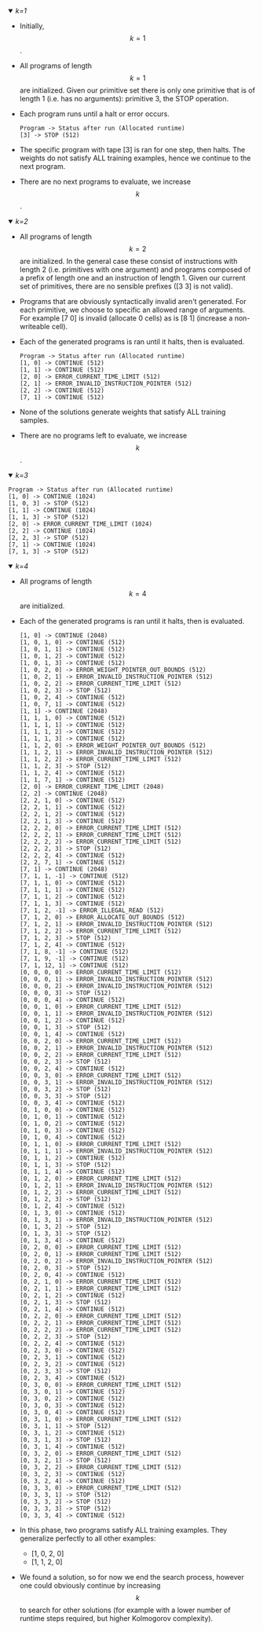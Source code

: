 
<details open="open"><summary><em>k=1</em></summary>
<p>

<ul>
<li markdown="1">

Initially, $$k = 1$$.

</li>
<li markdown="1">

All programs of length $$k = 1$$ are initialized. Given our primitive set there is only one primitive that is of length 1 (i.e. has no arguments): primitive 3, the STOP operation.

</li>
<li markdown="1">Each program runs until a halt or error occurs.

```
Program -> Status after run (Allocated runtime)
[3] -> STOP (512)
```
</li>
<li>The specific program with tape [3] is ran for one step, then halts. The weights do not satisfy ALL training examples, hence we continue to the next program.</li>
<li markdown="1">

There are no next programs to evaluate, we increase $$k$$.

</li>
</ul>

</p>
</details>

<details open="open"><summary><em>k=2</em></summary>
<p>

<ul>
<li markdown="1"> 

All programs of length $$k = 2$$ are initialized. In the general case these consist of instructions with length 2 (i.e. primitives with one argument) and programs composed of a prefix of length one and an instruction of length 1. Given our current set of primitives, there are no sensible prefixes ([3 3] is not valid).
 
</li>
<li>

Programs that are obviously syntactically invalid aren't generated. For each primitive, we choose to specific an allowed range of arguments. For example [7 0] is invalid (allocate 0 cells) as is [8 1] (increase a non-writeable cell).

</li>
<li markdown="1">

Each of the generated programs is ran until it halts, then is evaluated. 

```
Program -> Status after run (Allocated runtime)
[1, 0] -> CONTINUE (512)
[1, 1] -> CONTINUE (512)
[2, 0] -> ERROR_CURRENT_TIME_LIMIT (512)
[2, 1] -> ERROR_INVALID_INSTRUCTION_POINTER (512)
[2, 2] -> CONTINUE (512)
[7, 1] -> CONTINUE (512)
```

</li>
<li>None of the solutions generate weights that satisfy ALL training samples.</li>
<li markdown="1">

There are no programs left to evaluate, we increase $$k$$.

</li>
</ul>

</p>
</details>

<details open="open"><summary><em>k=3</em></summary>
<p>

<div markdown="1">

```
Program -> Status after run (Allocated runtime)
[1, 0] -> CONTINUE (1024)
[1, 0, 3] -> STOP (512)
[1, 1] -> CONTINUE (1024)
[1, 1, 3] -> STOP (512)
[2, 0] -> ERROR_CURRENT_TIME_LIMIT (1024)
[2, 2] -> CONTINUE (1024)
[2, 2, 3] -> STOP (512)
[7, 1] -> CONTINUE (1024)
[7, 1, 3] -> STOP (512)
```

</div>

</p>
</details>

<details open="open"><summary><em>k=4</em></summary>
<p>

<ul>
<li markdown="1">

All programs of length $$k = 4$$ are initialized.

</li> 
<li markdown="1">

Each of the generated programs is ran until it halts, then is evaluated. 

```
[1, 0] -> CONTINUE (2048)
[1, 0, 1, 0] -> CONTINUE (512)
[1, 0, 1, 1] -> CONTINUE (512)
[1, 0, 1, 2] -> CONTINUE (512)
[1, 0, 1, 3] -> CONTINUE (512)
[1, 0, 2, 0] -> ERROR_WEIGHT_POINTER_OUT_BOUNDS (512)
[1, 0, 2, 1] -> ERROR_INVALID_INSTRUCTION_POINTER (512)
[1, 0, 2, 2] -> ERROR_CURRENT_TIME_LIMIT (512)
[1, 0, 2, 3] -> STOP (512)
[1, 0, 2, 4] -> CONTINUE (512)
[1, 0, 7, 1] -> CONTINUE (512)
[1, 1] -> CONTINUE (2048)
[1, 1, 1, 0] -> CONTINUE (512)
[1, 1, 1, 1] -> CONTINUE (512)
[1, 1, 1, 2] -> CONTINUE (512)
[1, 1, 1, 3] -> CONTINUE (512)
[1, 1, 2, 0] -> ERROR_WEIGHT_POINTER_OUT_BOUNDS (512)
[1, 1, 2, 1] -> ERROR_INVALID_INSTRUCTION_POINTER (512)
[1, 1, 2, 2] -> ERROR_CURRENT_TIME_LIMIT (512)
[1, 1, 2, 3] -> STOP (512)
[1, 1, 2, 4] -> CONTINUE (512)
[1, 1, 7, 1] -> CONTINUE (512)
[2, 0] -> ERROR_CURRENT_TIME_LIMIT (2048)
[2, 2] -> CONTINUE (2048)
[2, 2, 1, 0] -> CONTINUE (512)
[2, 2, 1, 1] -> CONTINUE (512)
[2, 2, 1, 2] -> CONTINUE (512)
[2, 2, 1, 3] -> CONTINUE (512)
[2, 2, 2, 0] -> ERROR_CURRENT_TIME_LIMIT (512)
[2, 2, 2, 1] -> ERROR_CURRENT_TIME_LIMIT (512)
[2, 2, 2, 2] -> ERROR_CURRENT_TIME_LIMIT (512)
[2, 2, 2, 3] -> STOP (512)
[2, 2, 2, 4] -> CONTINUE (512)
[2, 2, 7, 1] -> CONTINUE (512)
[7, 1] -> CONTINUE (2048)
[7, 1, 1, -1] -> CONTINUE (512)
[7, 1, 1, 0] -> CONTINUE (512)
[7, 1, 1, 1] -> CONTINUE (512)
[7, 1, 1, 2] -> CONTINUE (512)
[7, 1, 1, 3] -> CONTINUE (512)
[7, 1, 2, -1] -> ERROR_ILLEGAL_READ (512)
[7, 1, 2, 0] -> ERROR_ALLOCATE_OUT_BOUNDS (512)
[7, 1, 2, 1] -> ERROR_INVALID_INSTRUCTION_POINTER (512)
[7, 1, 2, 2] -> ERROR_CURRENT_TIME_LIMIT (512)
[7, 1, 2, 3] -> STOP (512)
[7, 1, 2, 4] -> CONTINUE (512)
[7, 1, 8, -1] -> CONTINUE (512)
[7, 1, 9, -1] -> CONTINUE (512)
[7, 1, 12, 1] -> CONTINUE (512)
[0, 0, 0, 0] -> ERROR_CURRENT_TIME_LIMIT (512)
[0, 0, 0, 1] -> ERROR_INVALID_INSTRUCTION_POINTER (512)
[0, 0, 0, 2] -> ERROR_INVALID_INSTRUCTION_POINTER (512)
[0, 0, 0, 3] -> STOP (512)
[0, 0, 0, 4] -> CONTINUE (512)
[0, 0, 1, 0] -> ERROR_CURRENT_TIME_LIMIT (512)
[0, 0, 1, 1] -> ERROR_INVALID_INSTRUCTION_POINTER (512)
[0, 0, 1, 2] -> CONTINUE (512)
[0, 0, 1, 3] -> STOP (512)
[0, 0, 1, 4] -> CONTINUE (512)
[0, 0, 2, 0] -> ERROR_CURRENT_TIME_LIMIT (512)
[0, 0, 2, 1] -> ERROR_INVALID_INSTRUCTION_POINTER (512)
[0, 0, 2, 2] -> ERROR_CURRENT_TIME_LIMIT (512)
[0, 0, 2, 3] -> STOP (512)
[0, 0, 2, 4] -> CONTINUE (512)
[0, 0, 3, 0] -> ERROR_CURRENT_TIME_LIMIT (512)
[0, 0, 3, 1] -> ERROR_INVALID_INSTRUCTION_POINTER (512)
[0, 0, 3, 2] -> STOP (512)
[0, 0, 3, 3] -> STOP (512)
[0, 0, 3, 4] -> CONTINUE (512)
[0, 1, 0, 0] -> CONTINUE (512)
[0, 1, 0, 1] -> CONTINUE (512)
[0, 1, 0, 2] -> CONTINUE (512)
[0, 1, 0, 3] -> CONTINUE (512)
[0, 1, 0, 4] -> CONTINUE (512)
[0, 1, 1, 0] -> ERROR_CURRENT_TIME_LIMIT (512)
[0, 1, 1, 1] -> ERROR_INVALID_INSTRUCTION_POINTER (512)
[0, 1, 1, 2] -> CONTINUE (512)
[0, 1, 1, 3] -> STOP (512)
[0, 1, 1, 4] -> CONTINUE (512)
[0, 1, 2, 0] -> ERROR_CURRENT_TIME_LIMIT (512)
[0, 1, 2, 1] -> ERROR_INVALID_INSTRUCTION_POINTER (512)
[0, 1, 2, 2] -> ERROR_CURRENT_TIME_LIMIT (512)
[0, 1, 2, 3] -> STOP (512)
[0, 1, 2, 4] -> CONTINUE (512)
[0, 1, 3, 0] -> CONTINUE (512)
[0, 1, 3, 1] -> ERROR_INVALID_INSTRUCTION_POINTER (512)
[0, 1, 3, 2] -> STOP (512)
[0, 1, 3, 3] -> STOP (512)
[0, 1, 3, 4] -> CONTINUE (512)
[0, 2, 0, 0] -> ERROR_CURRENT_TIME_LIMIT (512)
[0, 2, 0, 1] -> ERROR_CURRENT_TIME_LIMIT (512)
[0, 2, 0, 2] -> ERROR_INVALID_INSTRUCTION_POINTER (512)
[0, 2, 0, 3] -> STOP (512)
[0, 2, 0, 4] -> CONTINUE (512)
[0, 2, 1, 0] -> ERROR_CURRENT_TIME_LIMIT (512)
[0, 2, 1, 1] -> ERROR_CURRENT_TIME_LIMIT (512)
[0, 2, 1, 2] -> CONTINUE (512)
[0, 2, 1, 3] -> STOP (512)
[0, 2, 1, 4] -> CONTINUE (512)
[0, 2, 2, 0] -> ERROR_CURRENT_TIME_LIMIT (512)
[0, 2, 2, 1] -> ERROR_CURRENT_TIME_LIMIT (512)
[0, 2, 2, 2] -> ERROR_CURRENT_TIME_LIMIT (512)
[0, 2, 2, 3] -> STOP (512)
[0, 2, 2, 4] -> CONTINUE (512)
[0, 2, 3, 0] -> CONTINUE (512)
[0, 2, 3, 1] -> CONTINUE (512)
[0, 2, 3, 2] -> CONTINUE (512)
[0, 2, 3, 3] -> STOP (512)
[0, 2, 3, 4] -> CONTINUE (512)
[0, 3, 0, 0] -> ERROR_CURRENT_TIME_LIMIT (512)
[0, 3, 0, 1] -> CONTINUE (512)
[0, 3, 0, 2] -> CONTINUE (512)
[0, 3, 0, 3] -> CONTINUE (512)
[0, 3, 0, 4] -> CONTINUE (512)
[0, 3, 1, 0] -> ERROR_CURRENT_TIME_LIMIT (512)
[0, 3, 1, 1] -> STOP (512)
[0, 3, 1, 2] -> CONTINUE (512)
[0, 3, 1, 3] -> STOP (512)
[0, 3, 1, 4] -> CONTINUE (512)
[0, 3, 2, 0] -> ERROR_CURRENT_TIME_LIMIT (512)
[0, 3, 2, 1] -> STOP (512)
[0, 3, 2, 2] -> ERROR_CURRENT_TIME_LIMIT (512)
[0, 3, 2, 3] -> CONTINUE (512)
[0, 3, 2, 4] -> CONTINUE (512)
[0, 3, 3, 0] -> ERROR_CURRENT_TIME_LIMIT (512)
[0, 3, 3, 1] -> STOP (512)
[0, 3, 3, 2] -> STOP (512)
[0, 3, 3, 3] -> STOP (512)
[0, 3, 3, 4] -> CONTINUE (512)
```

</li>
<li markdown="1">

In this phase, two programs satisfy ALL training examples. 
 They generalize perfectly to all other examples:
 
 - [1, 0, 2, 0]
 - [1, 1, 2, 0]
 
</li>
<li markdown="1">

We found a solution, so for now we end the search process, however one could obviously continue by increasing $$k$$ to search for other solutions (for example with a lower number of runtime steps required, but higher Kolmogorov complexity).

</li>
</ul>

</p>
</details>
